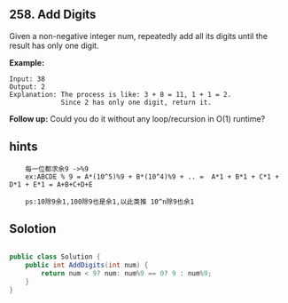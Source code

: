 ## 258. Add Digits

Given a non-negative integer num, repeatedly add all its digits until the result has only one digit.

**Example:**
```
Input: 38
Output: 2
Explanation: The process is like: 3 + 8 = 11, 1 + 1 = 2.
             Since 2 has only one digit, return it.
```
**Follow up:**
Could you do it without any loop/recursion in O(1) runtime?

## hints
```
    每一位都求余9 ->%9
    ex:ABCDE % 9 = A*(10^5)%9 + B*(10^4)%9 + .. =  A*1 + B*1 + C*1 + D*1 + E*1 = A+B+C+D+E

    ps:10除9余1,100除9也是余1,以此类推 10^n除9也余1

```

## Solotion
``` csharp

public class Solution {
    public int AddDigits(int num) {
        return num < 9? num: num%9 == 0? 9 : num%9;
    }
}

```
